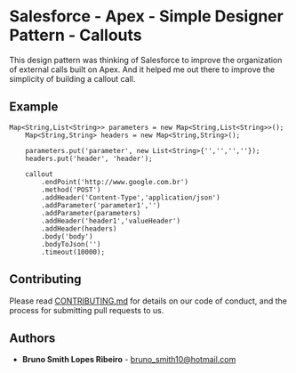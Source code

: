 # Salesforce - Apex - Simple Designer Pattern - Callouts

This design pattern was thinking of Salesforce to improve the organization of external calls built on Apex. And it helped me out there to improve the simplicity of building a callout call.

## Example

		
	Map<String,List<String>> parameters = new Map<String,List<String>>();
        Map<String,String> headers = new Map<String,String>();
        
        parameters.put('parameter', new List<String>{'','','',''});                
        headers.put('header', 'header');
        
        callout
            .endPoint('http://www.google.com.br')        	      
            .method('POST')            
            .addHeader('Content-Type','application/json')
            .addParameter('parameter1','')
            .addParameter(parameters)
            .addHeader('header1','valueHeader')
            .addHeader(headers)
            .body('body')
            .bodyToJson('')
            .timeout(10000);

## Contributing

Please read [CONTRIBUTING.md](https://gist.github.com/PurpleBooth/b24679402957c63ec426) for details on our code of conduct, and the process for submitting pull requests to us.

## Authors

* **Bruno Smith Lopes Ribeiro** - bruno_smith10@hotmail.com
